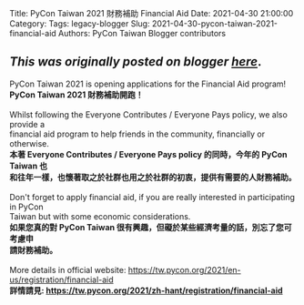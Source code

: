 Title: PyCon Taiwan 2021 財務補助 Financial Aid
Date: 2021-04-30 21:00:00
Category:
Tags: legacy-blogger
Slug: 2021-04-30-pycon-taiwan-2021-financial-aid
Authors: PyCon Taiwan Blogger contributors

*This was originally posted on blogger [here](https://pycontw.blogspot.com/2021/04/pycon-taiwan-2021-financial-aid.html)*.
---
<p>PyCon Taiwan 2021 is opening applications for the Financial Aid program!<br /><b>PyCon Taiwan 2021 財務補助開跑！</b><br />&nbsp;<br />Whilst following the Everyone Contributes / Everyone Pays policy, we also provide a <br />financial aid program to help friends in the community, financially or otherwise.<br /><b>本著 Everyone Contributes / Everyone Pays policy 的同時，今年的 PyCon Taiwan 也<br />和往年一樣，也懷著取之於社群也用之於社群的初衷，提供有需要的人財務補助。</b><br />&nbsp;<br />Don't forget to apply financial aid, if you are really interested in participating in PyCon <br />Taiwan but with some economic considerations.<br /><b>如果您真的對 PyCon Taiwan 很有興趣，但礙於某些經濟考量的話，別忘了您可考慮申<br />請財務補助。</b><br />&nbsp;<br />More details in official website: <a href="https://tw.pycon.org/2021/en-us/registration/financial-aid">https://tw.pycon.org/2021/en-us/registration/financial-aid</a><br /><b>詳情請見: <a href="https://tw.pycon.org/2021/zh-hant/registration/financial-aid">https://tw.pycon.org/2021/zh-hant/registration/financial-aid</a></b></p>
